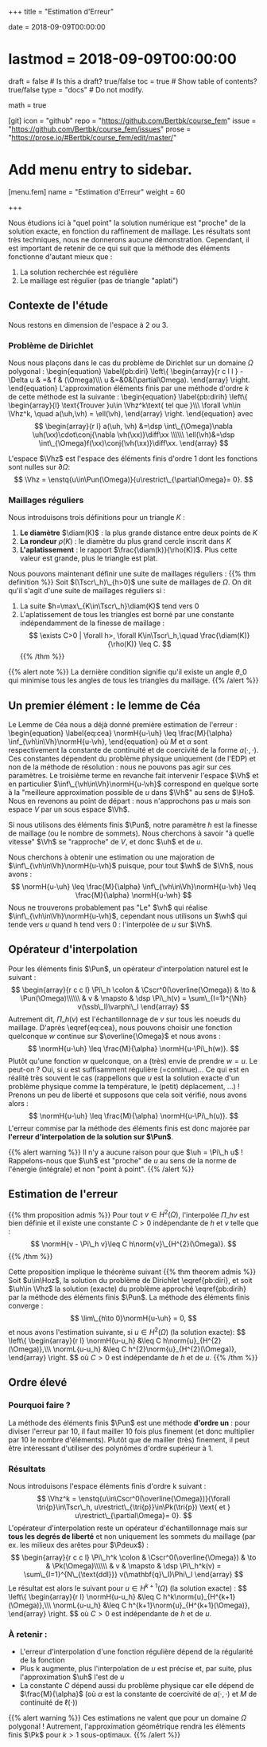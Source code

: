 +++
title = "Estimation d'Erreur"

date = 2018-09-09T00:00:00
# lastmod = 2018-09-09T00:00:00

draft = false  # Is this a draft? true/false
toc = true  # Show table of contents? true/false
type = "docs"  # Do not modify.

math = true

[git]
  icon = "github"
  repo = "https://github.com/Bertbk/course_fem"
  issue = "https://github.com/Bertbk/course_fem/issues"
  prose = "https://prose.io/#Bertbk/course_fem/edit/master/"


# Add menu entry to sidebar.
[menu.fem]
  name = "Estimation d'Erreur"
  weight = 60

+++
$\newcommand{\Cb}{\mathbb{C}}$
$\newcommand{\Nb}{\mathbb{N}}$
$\newcommand{\Pb}{\mathbb{P}}$
$\newcommand{\Qb}{\mathbb{Q}}$
$\newcommand{\Rb}{\mathbb{R}}$
$\newcommand{\PS}[2]{\left(#1,#2\right)}$
$\newcommand{\PSV}[2]{\PS{#1}{#2}\_V}$
$\newcommand{\PSL}[2]{\PS{#1}{#2}\_{L^2(\Omega)}}$
$\newcommand{\PSH}[2]{\PS{#1}{#2}\_{H^1(\Omega)}}$
$\newcommand{\norm}[1]{\left\\|#1\right\\|}$
$\newcommand{\normV}[1]{\left\\|#1\right\\|\_{V}}$
$\newcommand{\normH}[1]{\left\\|#1\right\\|\_{H^1(\Omega)}}$
$\newcommand{\normL}[1]{\left\\|#1\right\\|\_{L^2(\Omega)}}$
$\newcommand{\abs}[1]{\left|#1\right|}$
$\newcommand{\ee}{\mathbf{e}}$
$\newcommand{\nn}{\mathbf{n}}$
$\newcommand{\qq}{\mathbf{q}}$
$\newcommand{\ssb}{\mathbf{s}}$
$\newcommand{\xx}{\mathbf{x}}$
$\newcommand{\yy}{\mathbf{y}}$
$\newcommand{\zz}{\mathbf{z}}$
$\newcommand{\Ccal}{\mathcal{C}}$
$\newcommand{\Ascr}{\mathscr{A}}$
$\newcommand{\Cscr}{\mathscr{C}}$
$\newcommand{\Dscr}{\mathscr{D}}$
$\newcommand{\Sscr}{\mathscr{S}}$
$\newcommand{\Tscr}{\mathscr{T}}$
$\newcommand{\omegai}{\omega\_i}$
$\newcommand{\dsp}{\displaystyle}$
$\newcommand{\diff}{{\rm d}}$
$\newcommand{\conj}[1]{\overline{#1}}$
$\newcommand{\dn}{\partial_\nn}$
$\newcommand{\card}{\mathrm{card}}$
$\newcommand{\supp}{\mathrm{supp}}$
$\newcommand{\diam}{\mathrm{diam}}$
$\newcommand{\restrict}{\mathclose{}|\mathopen{}}$
$\newcommand{\enstq}[2]{\left\\{#1 \mathrel{}\middle|\mathrel{}#2\right\\}}$
$\newcommand{\Image}{\mathrm{Im}}$
$\newcommand{\Ker}{\mathrm{Ker}}$
$\newcommand{\dxi}{\partial\_{x\_i}}$
$\newcommand{\di}{\partial\_{i}}$
$\newcommand{\dj}{\partial\_{j}}$
$\newcommand{\dxj}{\partial x\_{j}}$
$\newcommand{\Ho}{H^1(\Omega)}$
$\newcommand{\Lo}{L^2(\Omega)}$
$\newcommand{\Cinfc}{\Cscr^{\infty}\_c}$
$\newcommand{\CinfcO}{\Cinfc(\Omega)}$
$\newcommand{\hme}[1]{#1_h}$
$\newcommand{\vh}{v\_h}$
$\newcommand{\wh}{w\_h}$
$\newcommand{\Vh}{V\_h}$
$\newcommand{\uh}{u\_h}$
$\newcommand{\Nh}{N\_h}$
$\newcommand{\mphi}[1]{\varphi\_{#1}}$
$\newcommand{\ui}{u\_i}$
$\newcommand{\uj}{u\_j}$
$\newcommand{\Sscrh}{\hme{\Sscr}}$
$\newcommand{\deltaij}{\delta\_{i,j}}$
$\newcommand{\Kp}{K\_p}$
$\newcommand{\Kq}{K\_q}$
$\newcommand{\Kl}{K\_\ell}$
$\newcommand{\Pzero}{\Pb\_0}$
$\newcommand{\Pun}{\Pb\_1}$
$\newcommand{\Punw}{\Pun(\omega)}$
$\newcommand{\Pdeux}{\Pb\_2}$
$\newcommand{\Ptrois}{\Pb\_3}$
$\newcommand{\Pquatre}{\Pb\_4}$
$\newcommand{\Pk}{\Pb\_k}$
$\newcommand{\grandO}[1]{O\left(#1\right)}$
$\newcommand{\Cun}{\Cscr^1(\Omega)}$
$\newcommand{\Cunz}{\Cscr^1\_0(\Omega)}$
$\newcommand{\Cdeux}{\Cscr^2(\Omega)}$
$\newcommand{\Hoz}{H^1\_0(\Omega)}$
$\newcommand{\HoD}{H^1\_{0,\Gamma\_D}(\Omega)}$
$\newcommand{\Vhz}{V\_{h,0}}$
$\newcommand{\Hog}{H^1\_{g,D}}$
$\newcommand{\Kh}{\widehat{K}}$
$\newcommand{\qh}{\widehat{\qq}}$
$\newcommand{\sh}{\widehat{\ssb}}$
$\newcommand{\phih}{\widehat{\phi}}$
$\newcommand{\varphih}{\widehat{\varphi}}$
$\newcommand{\psih}{\widehat{\psi}}$
$\newcommand{\TK}{T^K}$
$\newcommand{\varphiK}{\varphi^K}$
$\newcommand{\ug}{u\_g}$
$\newcommand{\ut}{u\_t}$
$\newcommand{\tri}[1]{K\_{#1}}$



Nous étudions ici à "quel point" la solution numérique est "proche" de la solution exacte, en fonction du raffinement de maillage. Les résultats sont très techniques, nous ne donnerons aucune démonstration. Cependant, il est important de retenir de ce qui suit que la méthode des éléments fonctionne d'autant mieux que :

1. La solution recherchée est régulière
2. Le maillage est régulier (pas de triangle "aplati")

## Contexte de l'étude

Nous restons en dimension de l'espace à 2 ou 3.

### Problème de Dirichlet

Nous nous plaçons dans le cas du problème de Dirichlet sur un domaine $\Omega$ polygonal :
\begin{equation}
\label{pb:diri}
\left\\{
  \begin{array}{r c l l }
    -\Delta u & =& f & (\Omega)\\\\\\
    u &=&0&(\partial\Omega).
  \end{array}
\right.
\end{equation}
L'approximation éléments finis par une méthode d'ordre $k$ de cette méthode est la suivante :
\begin{equation}
\label{pb:dirih}
  \left\\{
    \begin{array}{l}
      \text{Trouver }u\in \Vhz^k\text{ tel que }\\\\\\
      \forall \vh\in \Vhz^k, \quad a(\uh,\vh) = \ell(\vh),
    \end{array}
  \right.
\end{equation}
avec
$$
\begin{array}{r l}
a(\uh, \vh) &=\dsp  \int\_{\Omega}\nabla \uh(\xx)\cdot\conj{\nabla \vh(\xx)}\diff\xx \\\\\\
\ell(\vh)&=\dsp \int\_{\Omega}f(\xx)\conj{\vh(\xx)}\diff\xx.
\end{array}
$$

L'espace $\Vhz$ est l'espace des éléments finis d'ordre 1 dont les fonctions sont nulles sur $\partial\Omega$:
$$
\Vhz = \enstq{u\in\Pun(\Omega)}{u\restrict\_{\partial\Omega}= 0}.
$$

### Maillages réguliers

Nous introduisons trois définitions pour un triangle $K$ :

1. **Le diamètre** $\diam(K)$ : la plus grande distance entre deux points de $K$
2. **La rondeur** $\rho(K)$  : le diamètre du plus grand cercle inscrit dans $K$
3. **L'aplatissement** : le rapport $\frac{\diam(k)}{\rho(K)}$. Plus cette valeur est grande, plus le triangle est plat.


Nous pouvons maintenant définir une suite de maillages réguliers :
{{% thm definition %}}
Soit $(\Tscr\_h)\_{h>0}$ une suite de maillages de $\Omega$. On dit qu'il s'agit d'une suite de maillages réguliers si :

1. La suite $h=\max\_{K\in\Tscr\_h}\diam(K)$ tend vers $0$
2. L'aplatissement de tous les triangles est borné par une constante indépendamment de la finesse de maillage :
  $$
  \exists C>0 | \forall h>, \forall K\in\Tscr\_h,\quad    \frac{\diam(K)}{\rho(K)} \leq C.
  $$
{{% /thm %}}

{{% alert note %}}
La dernière condition signifie qu'il existe un angle $\theta\_0$ qui minimise tous les angles de tous les triangles du maillage.
{{% /alert %}}


## Un premier élément : le lemme de Céa

Le Lemme de Céa nous a déjà donné première estimation de l'erreur :
\begin{equation}
\label{eq:cea}
\normH{u-\uh} \leq \frac{M}{\alpha} \inf\_{\vh\in\Vh}\normH{u-\vh},
\end{equation}
où $M$ et $\alpha$ sont respectivement la constante de continuité et de coercivité de la forme $a(\cdot,\cdot)$. Ces constantes dépendent du problème physique uniquement (de l'EDP) et non de la méthode de résolution : nous ne pouvons pas agir sur ces paramètres. Le troisième terme en revanche fait intervenir l'espace $\Vh$ et en particulier $\inf\_{\vh\in\Vh}\normH{u-\vh}$ correspond en quelque sorte à la "meilleure approximation possible de $u$ dans $\Vh$" au sens de $\Ho$. Nous en revenons au point de départ : nous n'approchons pas $u$ mais son espace $V$ par un sous espace $\Vh$. 

Si nous utilisons des éléments finis $\Pun$, notre paramètre $h$ est la finesse de maillage (ou le nombre de sommets). Nous cherchons à savoir "à quelle vitesse" $\Vh$ se "rapproche" de $V$, et donc $\uh$ et de $u$.

Nous cherchons à obtenir une estimation ou une majoration de $\inf\_{\vh\in\Vh}\normH{u-\vh}$ puisque, pour tout $\wh$ de $\Vh$, nous avons :
$$
\normH{u-\uh} \leq \frac{M}{\alpha} \inf\_{\vh\in\Vh}\normH{u-\vh} \leq \frac{M}{\alpha} \normH{u-\wh}
$$
Nous ne trouverons probablement pas "Le" $\vh$ qui réalise $\inf\_{\vh\in\Vh}\normH{u-\vh}$, cependant nous utilisons un $\wh$ qui tende vers $u$ quand h tend vers 0 : l'interpolée de $u$ sur $\Vh$.

## Opérateur d'interpolation

Pour les éléments finis $\Pun$, un opérateur d'interpolation naturel est le suivant :
$$
\begin{array}{r c c l}
  \Pi\_h \colon  & \Cscr^0(\overline{\Omega}) & \to & \Pun(\Omega)\\\\\\
                & v & \mapsto & \dsp \Pi\_h(v) = \sum\_{I=1}^{\Nh} v(\ssb\_I)\varphi\_I
\end{array}
$$
Autrement dit, $\Pi\_h(v)$ est l'échantillonnage de $v$ sur tous les noeuds du maillage. D'après \eqref{eq:cea}, nous pouvons choisir une fonction quelconque $w$ continue sur $\overline{\Omega}$ et nous avons :
$$
\normH{u-\uh} \leq \frac{M}{\alpha} \normH{u-\Pi\_h(w)}.
$$
Plutôt qu'une fonction $w$ quelconque, on a (très) envie de prendre $w=u$. Le peut-on ? Oui, si $u$ est suffisamment régulière (=continue)... Ce qui est en réalité très souvent le cas (rappellons que $u$ est la solution exacte d'un problème physique comme la température, le (petit) déplacement, ...) ! Prenons un peu de liberté et supposons que cela soit vérifié, nous avons alors :
$$
\normH{u-\uh} \leq \frac{M}{\alpha} \normH{u-\Pi\_h(u)}.
$$
L'erreur commise par la méthode des éléments finis est donc majorée par **l'erreur d'interpolation de la solution sur $\Pun$**.

{{% alert warning %}}
Il n'y a aucune raison pour que $\uh = \Pi\_h u$ ! Rappelons-nous que $\uh$ est "proche" de $u$ au sens de la norme de l'énergie (intégrale) et non "point à point".
{{% /alert %}}

<!-- On s'intéresse maintenant à $\normH{u-\Pi\_h(u)}^2$ qui a le bon goût de pouvoir se décomposer triangle par triangle :
$$
\normH{u-\Pi\_h(u)}^2 = \int\_{\Omega}\abs{u-\Pi\_h(u)}^2 = \sum\_{p=1}^{N\_t}\int\_{\tri{p}}\abs{u-\Pi\_h(u)}^2
$$ -->

<!-- La stratégie consiste à construire un opérateur d'interpolation $\Pi\_h$ dont on peut majorer la distance à une fonction $v\in V$ donnée. Localement, sur un triangle $K$ de sommet $\{\ssb^K\_1,\ssb^K\_2,\ssb^K\_3\}$, nous pouvons construire cet opérateur :
$$
\begin{array}{r c c l}
  \Pi\_h \colon  & \Cscr^0(K) & \to & \Pun(K)\\\\\\
                & v & \mapsto & \dsp \Pi\_h^K(v) = \sum\_{j=1}^3 v(\ssb\_j^K)\varphi\_j^K
\end{array}
$$ -->








## Estimation de l'erreur


{{% thm proposition admis %}}
Pour tout $v\in H^{2}(\Omega)$, l'interpolée $\Pi\_hv$ est bien définie et il existe une constante $C>0$ indépendante de $h$ et $v$ telle que :
$$
  \normH{v - \Pi\_h v}\leq C h\norm{v}\_{H^{2}(\Omega)}.
$$
{{% /thm  %}}

Cette proposition implique le théorème suivant
{{% thm theorem admis %}}
Soit $u\in\Hoz$, la solution du problème de Dirichlet \eqref{pb:diri}, et soit $\uh\in \Vhz$ la solution (exacte) du problème approché \eqref{pb:dirih} par la méthode des éléments finis $\Pun$. La méthode des éléments finis converge :
$$
  \lim\_{h\to 0}\normH{u-\uh} = 0,
$$
et nous avons l'estimation suivante, si $u\in H^2(\Omega)$ (la solution exacte):
$$
\left\\{
\begin{array}{r l}
  \normH{u-u\_h} &\leq C h\norm{u}\_{H^{2}(\Omega)},\\\\\\
  \normL{u-u\_h} &\leq C h^{2}\norm{u}\_{H^{2}(\Omega)},
\end{array}
\right.
$$
où $C>0$ est indépendante de $h$ et de $u$. 
{{% /thm %}}



## Ordre élevé 

### Pourquoi faire ?

La méthode des éléments finis $\Pun$ est une méthode **d'ordre un** : pour diviser l'erreur par 10, il faut mailler 10 fois plus finement (et donc multiplier par 10 le nombre d'éléments). Plutôt que de mailler (très) finement, il peut être intéressant d'utiliser des polynômes d'ordre supérieur à 1.

### Résultats

Nous introduisons l'espace éléments finis d'ordre k suivant :
$$
\Vhz^k = \enstq{u\in\Cscr^0(\overline{\Omega})}{\forall \tri{p}\in\Tscr\_h, u\restrict\_{\tri{p}}\in\Pk(\tri{p}) \text{ et } u\restrict\_{\partial\Omega}= 0}.
$$
L'opérateur d'interpolation reste un opérateur d'échantillonnage mais sur **tous les degrés de liberté** et non uniquement les sommets du maillage (par ex. les milieux des arêtes pour $\Pdeux$) :
$$
\begin{array}{r c c l}
  \Pi\_h^k \colon  & \Cscr^0(\overline{\Omega}) & \to & \Pk(\Omega)\\\\\\
                & v & \mapsto & \dsp \Pi\_h^k(v) = \sum\_{I=1}^{N\_{\text{ddl}}} v(\mathbf{q}\_I)\Phi\_I
\end{array}
$$
Le résultat est alors le suivant pour $u\in H^{k+1}(\Omega)$ (la solution exacte) :
$$
\left\\{
  \begin{array}{r l}
  \normH{u-u\_h} &\leq C h^k\norm{u}\_{H^{k+1}(\Omega)},\\\\\\
  \normL{u-u\_h} &\leq C h^{k+1}\norm{u}\_{H^{k+1}(\Omega)},
  \end{array}
  \right.
$$
où $C>0$ est indépendante de $h$ et de $u$. 

### À retenir :

- L'erreur d'interpolation d'une fonction régulière dépend de la régularité de la fonction
- Plus k augmente, plus l'interpolation de $u$ est précise et, par suite, plus l'approximation $\uh$ l'est de $u$
- La constante $C$ dépend aussi du problème physique car elle dépend de $\frac{M}{\alpha}$ (où $\alpha$ est la constante de coercivité de $a(\cdot,\cdot)$ et $M$ de continuité de $\ell(\cdot)$)

{{% alert warning %}}
Ces estimations ne valent que pour un domaine $\Omega$ polygonal ! Autrement, l'approximation géométrique rendra les éléments finis $\Pk$ pour $k>1$ sous-optimaux.
{{% /alert %}}
